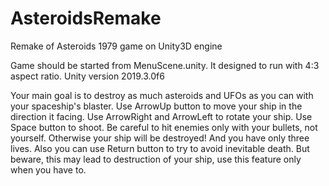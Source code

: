 # AsteroidsRemake
Remake of Asteroids 1979 game on Unity3D engine

Game should be started from MenuScene.unity. It designed to run with 4:3 aspect ratio. Unity version 2019.3.0f6

Your main goal is to destroy as much asteroids and UFOs as you can with your spaceship's blaster.
Use ArrowUp button to move your ship in the direction it facing.
Use ArrowRight and ArrowLeft to rotate your ship.
Use Space button to shoot.
Be careful to hit enemies only with your bullets, not yourself. Otherwise your ship will be destroyed! And you have only three lives.
Also you can use Return button to try to avoid inevitable death. But beware, this may lead to destruction of your ship, use this feature only when you have to.
